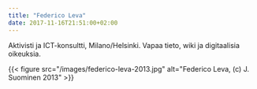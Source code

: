```yaml
---
title: "Federico Leva"
date: 2017-11-16T21:51:00+02:00
---
```

Aktivisti ja ICT-konsultti, Milano/Helsinki. Vapaa tieto, wiki ja digitaalisia oikeuksia.

{{< figure src="/images/federico-leva-2013.jpg" alt="Federico Leva, (c) J. Suominen 2013" >}}
